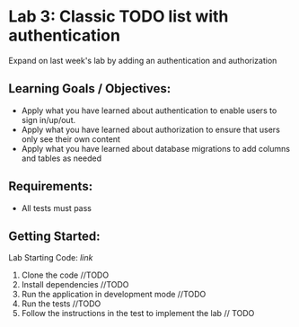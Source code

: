 # Lab 3: Classic TODO list with authentication

Expand on last week's lab by adding an authentication and authorization

## Learning Goals / Objectives:

* Apply what you have learned about authentication to enable users to sign in/up/out.
* Apply what you have learned about authorization to ensure that users only see their own content
* Apply what you have learned about database migrations to add columns and tables as needed

## Requirements:

* All tests must pass

## Getting Started:

Lab Starting Code: _link_

1. Clone the code //TODO
2. Install dependencies //TODO
3. Run the application in development mode //TODO
4. Run the tests //TODO
5. Follow the instructions in the test to implement the lab // TODO

